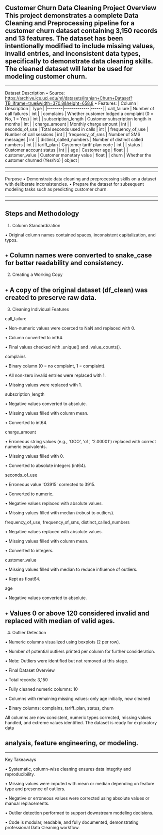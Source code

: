 Customer Churn Data Cleaning Project
Overview
This project demonstrates a complete Data Cleaning and Preprocessing pipeline for a customer churn dataset containing 3,150 records and 13 features.
The dataset has been intentionally modified to include missing values, invalid entries, and inconsistent data types, specifically to demonstrate data cleaning skills.
The cleaned dataset will later be used for modeling customer churn.
--------------
--------------
Dataset Description
•	Source: https://archive.ics.uci.edu/ml/datasets/Iranian+Churn+Dataset?TB_iframe=true&width=370.8&height=658.8
•	Features:
| Column | Description | Type |
|--------|-------------|------|
| call_failure | Number of call failures | int |
| complains | Whether customer lodged a complaint (0 = No, 1 = Yes) | int |
| subscription_length | Customer subscription length in months | int |
| charge_amount | Monthly charge amount | int |
| seconds_of_use | Total seconds used in calls | int |
| frequency_of_use | Number of call sessions | int |
| frequency_of_sms | Number of SMS messages | int |
| distinct_called_numbers | Number of distinct called numbers | int |
| tariff_plan | Customer tariff plan code | int |
| status | Customer account status | int |
| age | Customer age | float |
| customer_value | Customer monetary value | float |
| churn | Whether the customer churned (Yes/No) | object |

--------------
--------------
Purpose
•	Demonstrate data cleaning and preprocessing skills on a dataset with deliberate inconsistencies.
•	Prepare the dataset for subsequent modeling tasks such as predicting customer churn.

--------------
--------------
Steps and Methodology
--------------
1. Column Standardization

•	Original column names contained spaces, inconsistent capitalization, and typos.

•	Column names were converted to snake_case for better readability and consistency.
--------------
2. Creating a Working Copy

•	A copy of the original dataset (df_clean) was created to preserve raw data.
--------------
3. Cleaning Individual Features

call_failure

•	Non-numeric values were coerced to NaN and replaced with 0.

•	Column converted to int64.

•	Final values checked with .unique() and .value_counts().

complains

•	Binary column (0 = no complaint, 1 = complaint).

•	All non-zero invalid entries were replaced with 1.

•	Missing values were replaced with 1.

subscription_length

•	Negative values converted to absolute.

•	Missing values filled with column mean.

•	Converted to int64.

charge_amount

•	Erroneous string values (e.g., 'OOO', 'o1', '2.00001') replaced with correct numeric equivalents.

•	Missing values filled with 0.

•	Converted to absolute integers (int64).

seconds_of_use

•	Erroneous value 'O3915' corrected to 3915.

•	Converted to numeric.

•	Negative values replaced with absolute values.

•	Missing values filled with median (robust to outliers).

frequency_of_use, frequency_of_sms, distinct_called_numbers

•	Negative values replaced with absolute values.

•	Missing values filled with column mean.

•	Converted to integers.

customer_value

•	Missing values filled with median to reduce influence of outliers.

•	Kept as float64.

age

•	Negative values converted to absolute.

•	Values 0 or above 120 considered invalid and replaced with median of valid ages.
--------------
4. Outlier Detection

•	Numeric columns visualized using boxplots (2 per row).

•	Number of potential outliers printed per column for further consideration.

•	Note: Outliers were identified but not removed at this stage.

•	Final Dataset Overview

•	Total records: 3,150

•	Fully cleaned numeric columns: 10

•	Columns with remaining missing values: only age initially, now cleaned

•	Binary columns: complains, tariff_plan, status, churn

All columns are now consistent, numeric types corrected, missing values handled, and extreme values identified. The dataset is ready for exploratory data 

analysis, feature engineering, or modeling.
--------------
--------------
Key Takeaways

•	Systematic, column-wise cleaning ensures data integrity and reproducibility.

•	Missing values were imputed with mean or median depending on feature type and presence of outliers.

•	Negative or erroneous values were corrected using absolute values or manual replacements.

•	Outlier detection performed to support downstream modeling decisions.

•	Code is modular, readable, and fully documented, demonstrating professional Data Cleaning workflow.


